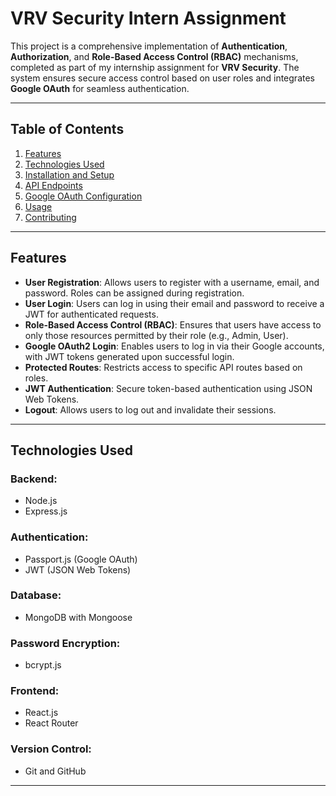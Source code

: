 # **VRV Security Intern Assignment**

This project is a comprehensive implementation of **Authentication**, **Authorization**, and **Role-Based Access Control (RBAC)** mechanisms, completed as part of my internship assignment for **VRV Security**. The system ensures secure access control based on user roles and integrates **Google OAuth** for seamless authentication.

---

## **Table of Contents**
1. [Features](#features)  
2. [Technologies Used](#technologies-used)  
3. [Installation and Setup](#installation-and-setup)  
4. [API Endpoints](#api-endpoints)  
5. [Google OAuth Configuration](#google-oauth-configuration)  
6. [Usage](#usage)  
7. [Contributing](#contributing)  

---

## **Features**

- **User Registration**: Allows users to register with a username, email, and password. Roles can be assigned during registration.  
- **User Login**: Users can log in using their email and password to receive a JWT for authenticated requests.  
- **Role-Based Access Control (RBAC)**: Ensures that users have access to only those resources permitted by their role (e.g., Admin, User).  
- **Google OAuth2 Login**: Enables users to log in via their Google accounts, with JWT tokens generated upon successful login.  
- **Protected Routes**: Restricts access to specific API routes based on roles.  
- **JWT Authentication**: Secure token-based authentication using JSON Web Tokens.  
- **Logout**: Allows users to log out and invalidate their sessions.  

---

## **Technologies Used**

### **Backend:**
- Node.js  
- Express.js  

### **Authentication:**
- Passport.js (Google OAuth)  
- JWT (JSON Web Tokens)  

### **Database:**
- MongoDB with Mongoose  

### **Password Encryption:**
- bcrypt.js  

### **Frontend:**
- React.js  
- React Router  

### **Version Control:**
- Git and GitHub  

---

